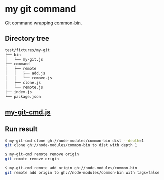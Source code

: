 # my git command

Git command wrapping [common-bin](https://github.com/node-modules/common-bin).

## Directory tree

```bash
test/fixtures/my-git
├── bin
│   └── my-git.js
├── command
│   ├── remote
│   │   ├── add.js
│   │   └── remove.js
│   ├── clone.js
│   └── remote.js
├── index.js
└── package.json
```

## [my-git-cmd.js](./bin/my-git-cmd.js)

## Run result

```bash
$ my-git-cmd clone gh://node-modules/common-bin dist --depth=1
git clone gh://node-modules/common-bin to dist with depth 1

$ my-git-cmd remote remove origin
git remote remove origin

$ my-git-cmd remote add origin gh://node-modules/common-bin
git remote add origin to gh://node-modules/common-bin with tags=false
```


